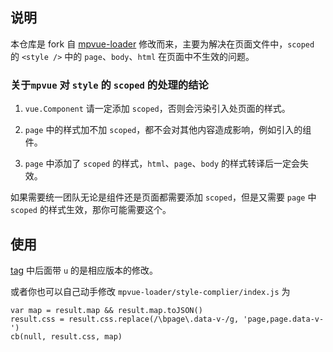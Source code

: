
## 说明

本仓库是 fork 自 [mpvue-loader](http://mpvue.com/build/mpvue-loader) 修改而来，主要为解决在页面文件中，`scoped` 的 `<style />` 中的 `page`、`body`、`html` 在页面中不生效的问题。

### 关于`mpvue` 对 `style` 的 `scoped` 的处理的结论

1. `vue.Component` 请一定添加 `scoped`，否则会污染引入处页面的样式。

2. `page` 中的样式加不加 `scoped`，都不会对其他内容造成影响，例如引入的组件。

3. `page` 中添加了 `scoped` 的样式，`html`、`page`、`body` 的样式转译后一定会失效。

如果需要统一团队无论是组件还是页面都需要添加 `scoped`，但是又需要 `page` 中 `scoped` 的样式生效，那你可能需要这个。

## 使用

[tag](https://github.com/microJ/mpvue-loader/releases) 中后面带 `u` 的是相应版本的修改。

或者你也可以自己动手修改 `mpvue-loader/style-complier/index.js` 为

```
var map = result.map && result.map.toJSON()
result.css = result.css.replace(/\bpage\.data-v-/g, 'page,page.data-v-')
cb(null, result.css, map)
```